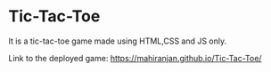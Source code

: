# Tic-Tac-Toe

It is a tic-tac-toe game made using HTML,CSS and JS only.

Link to the deployed game: https://mahiranjan.github.io/Tic-Tac-Toe/
